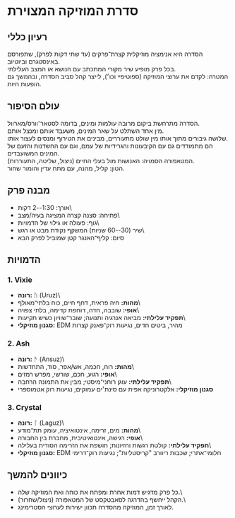 # סדרת המוזיקה המצוירת

## רעיון כללי

הסדרה היא אנימציה מוזיקלית קצרת־פרקים (עד שתי דקות לפרק), שתפורסם
באינסטגרם וביוטיוב.\
בכל פרק מופיע שיר מקורי המתכתב עם הנושא או המצב העלילתי.\
המטרה: לקדם את ערוצי המוזיקה (ספוטיפיי וכו׳), לייצר קהל סביב הסדרה,
ובהמשך גם הופעות חיות.

## עולם הסיפור

הסדרה מתרחשת ביקום מרובה עולמות ומינים, בדומה לסטאר־וורס/מארוול.\
מין אחד השתלט על שאר המינים, משעבד אותם ומנצל אותם.\
שלושה גיבורים מתוך אותו מין שולט מתעוררים, מבינים את הטירוף ומנסים לעצור
אותו.\
הם מתמודדים גם עם הקיבעונות והגרידיות של עמם, וגם עם החשדנות והזעם של
המינים המשועבדים.\
המטאפורה הסמויה: האנושות מול בעלי החיים (ניצול, שליטה, התעוררות).\
הטון: קליל, מהנה, עם מתח עדין והומור שחור.

## מבנה פרק

-   אורך: 1:30--2 דקות\
-   פתיחה: סצנה קצרה המציגה בעיה/מצב\
-   גוף: פעולה או גילוי של הדמויות\
-   שיר (30--60 שניות) המשקף נקודת מבט או רגש\
-   סיום: קליף־האנגר קטן שמוביל לפרק הבא

## הדמויות

### 1. Vixie

-   **רונה:** ᚢ (Uruz)\
-   **מהות:** חיה פראית, דחף חיים, כוח בלתי־מאולף\
-   **אופי:** שובבה, חדה, דוחפת קדימה, בלתי צפויה\
-   **תפקיד עלילתי:** מביאה אנרגיה ותנועה; שובר־שוויון כשיש תקיעות\
-   **סגנון מוזיקלי:** EDM מהיר, ביטים חדים, נגיעות רוק־פאנק קצרות

### 2. Ash

-   **רונה:** ᚫ (Ansuz)\
-   **מהות:** רוח, חכמה, אש/אפר, סוד, התחדשות\
-   **אופי:** רגוע, חכם, שורשי, מפרש רמזים\
-   **תפקיד עלילתי:** עוגן רוחני־מיסטי; מבין את התמונה הרחבה\
-   **סגנון מוזיקלי:** אלקטרוניקה אפית עם סינת׳ים עמוקים; נגיעות רוק
    אטמוספרי

### 3. Crystal

-   **רונה:** ᛚ (Laguz)\
-   **מהות:** מים, זרימה, אינטואיציה, עומק תת־מודע\
-   **אופי:** רגישה, אינטואיטיבית, מחברת בין החבורה\
-   **תפקיד עלילתי:** קולטת רגשות וחזיונות; חושפת את הזרימה הסודית
    בעלילה\
-   **סגנון מוזיקלי:** EDM חלומי־אתרי; שכבות ריוורב "קריסטליות"; נגיעות
    רוק־דרימי

## כיוונים להמשך

-   כל פרק מדגיש דמות אחרת ומפתח את כוחה ואת המוזיקה שלה.\
-   הקהל ייחשף בהדרגה לסאבטקסט של המטאפורה (ניצול/שחרור).\
-   לאורך זמן, המוזיקה מהסדרה תכוון ישירות לערוצי הסטרימינג.

